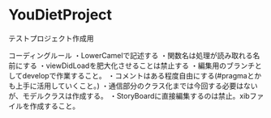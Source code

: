 # YouDietProject
テストプロジェクト作成用

コーディングルール
・LowerCamelで記述する
・関数名は処理が読み取れる名前にする
・viewDidLoadを肥大化させることは禁止する
・編集用のブランチとしてdevelopで作業すること。
・コメントはある程度自由にする(#pragmaとかも上手に活用していくこと。)
・通信部分のクラス化までは今回する必要はないが、モデルクラスは作成する。
・StoryBoardに直接編集するのは禁止。xibファイルを作成すること。
